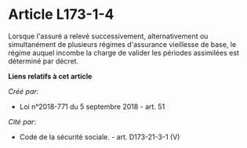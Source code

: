 # Article L173-1-4

Lorsque l'assuré a relevé successivement, alternativement ou simultanément de plusieurs régimes d'assurance vieillesse de
base, le régime auquel incombe la charge de valider les périodes assimilées est déterminé par décret.

**Liens relatifs à cet article**

_Créé par_:

  - Loi n°2018-771 du 5 septembre 2018 - art. 51

_Cité par_:

  - Code de la sécurité sociale. - art. D173-21-3-1 (V)

